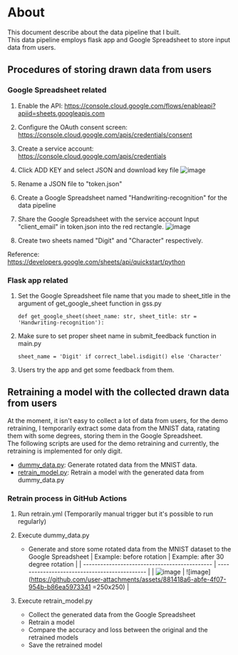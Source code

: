 # About
This document describe about the data pipeline that I built.  
This data pipeline employs flask app and Google Spreadsheet to store input data from users.


## Procedures of storing drawn data from users
### Google Spreadsheet related
1. Enable the API: https://console.cloud.google.com/flows/enableapi?apiid=sheets.googleapis.com
2. Configure the OAuth consent screen: https://console.cloud.google.com/apis/credentials/consent
3. Create a service account: https://console.cloud.google.com/apis/credentials
4. Click ADD KEY and select JSON and download key file
   ![image](https://github.com/user-attachments/assets/2913ccc1-eb46-42b8-8026-3e47e8309d68)

5. Rename a JSON file to "token.json"
6. Create a Google Spreadsheet named "Handwriting-recognition" for the data pipeline
7. Share the Google Spreadsheet with the service account
   Input "client_email" in token.json into the red rectangle.
   ![image](https://github.com/user-attachments/assets/2a58b3fe-92a0-42cb-b9ac-c76dbe44f355)

8. Create two sheets named "Digit" and "Character" respectively.

Reference:  
https://developers.google.com/sheets/api/quickstart/python

### Flask app related
1. Set the Google Spreadsheet file name that you made to sheet_title in the argument of get_google_sheet function in gss.py
	```
	def get_google_sheet(sheet_name: str, sheet_title: str = 'Handwriting-recognition'):
	 ```
2. Make sure to set proper sheet name in submit_feedback function in main.py
	```
	sheet_name = 'Digit' if correct_label.isdigit() else 'Character'
	 ```
3. Users try the app and get some feedback from them.  


## Retraining a model with the collected drawn data from users
At the moment, it isn't easy to collect a lot of data from users, for the demo retraining, I temporarily extract some data from the MNIST data, ratating them with some degrees, storing them in the Google Spreadsheet.  
The following scripts are used for the demo retraining and currently, the retraining is implemented for only digit.  
- [dummy_data.py](https://github.com/taka-rl/handwriting-digit-character-recognition/blob/main/app/dummy_data.py): Generate rotated data from the MNIST data.
- [retrain_model.py](https://github.com/taka-rl/handwriting-digit-character-recognition/blob/main/app/retrain_model.py): Retrain a model with the generated data from dummy_data.py

### Retrain process in GitHub Actions
1. Run retrain.yml (Temporarily manual trigger but it's possible to run regularly)
2. Execute dummy_data.py
   - Generate and store some rotated data from the MNIST dataset to the Google Spreadsheet
     | Example: before rotation                      | Example: after 30 degree rotation             |
     | --------------------------------------------- | --------------------------------------------- |
     | ![image](https://github.com/user-attachments/assets/4ebbff16-ff55-4043-9c2d-bc5995a39082) | ![image](https://github.com/user-attachments/assets/881418a6-abfe-4f07-954b-b86ea5973341 =250x250) |

3. Execute retrain_model.py
   - Collect the generated data from the Google Spreadsheet
   - Retrain a model
   - Compare the accuracy and loss between the original and the retrained models
   - Save the retrained model


